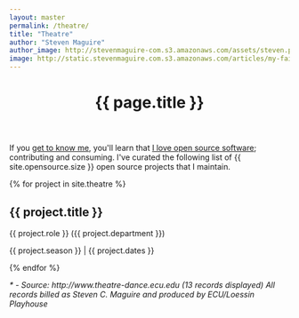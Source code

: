 ```yaml
---
layout: master
permalink: /theatre/
title: "Theatre"
author: "Steven Maguire"
author_image: http://stevenmaguire-com.s3.amazonaws.com/assets/steven.png
image: http://static.stevenmaguire.com.s3.amazonaws.com/articles/my-fair-lady.jpg
---
```


<header class="inner" style="background-image: url('{{ page.image }}')">
    <div class="header-content">
        <div class="header-content-inner">
            <h1>{{ page.title }}</h1>
        </div>
    </div>
</header>
<section>
    <div class="container">
        <div class="row">
            <div class="col-sm-10 col-sm-offset-1">
                <p>If you <a href="/about">get to know me</a>, you'll learn that <a href="https://github.com/stevenmaguire">I love open source software</a>; contributing and consuming. I've curated the following list of {{ site.opensource.size }} open source projects that I maintain.</p>
            </div>
            {% for project in site.theatre %}
            <div class="col-sm-10 col-sm-offset-1 text-center">
                <div class="theatre project">
                <h2>{{ project.title }}</h2>
                <p>{{ project.role }} ({{ project.department }})</p>
                <p>{{ project.season }} | {{ project.dates }}</p>
                </div>
            </div>
            {% endfor %}
            <div class="col-sm-10 col-sm-offset-1 text-center">
                <p><em>* - Source: http://www.theatre-dance.ecu.edu (13 records displayed) All records billed as Steven C. Maguire and produced by ECU/Loessin Playhouse</em></p>
            </div>
        </div>
    </div>
</section>


